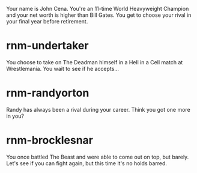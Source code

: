 Your name is John Cena. You're an 11-time World Heavyweight Champion and your net worth is higher than Bill Gates. You get to choose your rival in your final year before retirement.

# rnm-undertaker
You choose to take on The Deadman himself in a Hell in a Cell match at Wrestlemania. You wait to see if he accepts...

# rnm-randyorton
Randy has always been a rival during your career. Think you got one more in you?

# rnm-brocklesnar
You once battled The Beast and were able to come out on top, but barely. Let's see if you can fight again, but this time it's no holds barred.